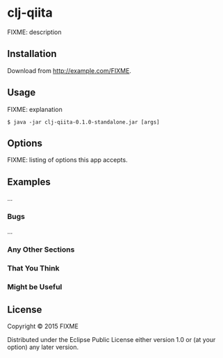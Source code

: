 # clj-qiita

FIXME: description

## Installation

Download from http://example.com/FIXME.

## Usage

FIXME: explanation

    $ java -jar clj-qiita-0.1.0-standalone.jar [args]

## Options

FIXME: listing of options this app accepts.

## Examples

...

### Bugs

...

### Any Other Sections
### That You Think
### Might be Useful

## License

Copyright © 2015 FIXME

Distributed under the Eclipse Public License either version 1.0 or (at
your option) any later version.
